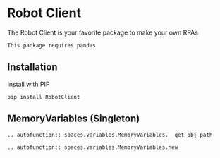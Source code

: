 # Robot Client

The Robot Client is your favorite package to make your own RPAs

```{warning}
This package requires pandas
```
## Installation

Install with PIP
```{code-block}
pip install RobotClient
```
## MemoryVariables (Singleton)

```{eval-rst}
.. autofunction:: spaces.variables.MemoryVariables.__get_obj_path
```

```{eval-rst}
.. autofunction:: spaces.variables.MemoryVariables.new
```